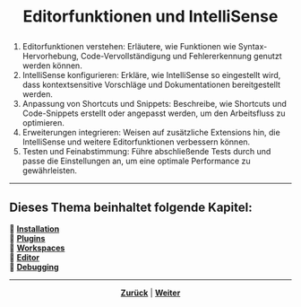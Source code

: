 # <p align="center">Editorfunktionen und IntelliSense</p>

1. Editorfunktionen verstehen: Erläutere, wie Funktionen wie Syntax-Hervorhebung, Code-Vervollständigung und Fehlererkennung genutzt werden können.
2. IntelliSense konfigurieren: Erkläre, wie IntelliSense so eingestellt wird, dass kontextsensitive Vorschläge und Dokumentationen bereitgestellt werden.
3. Anpassung von Shortcuts und Snippets: Beschreibe, wie Shortcuts und Code-Snippets erstellt oder angepasst werden, um den Arbeitsfluss zu optimieren.
4. Erweiterungen integrieren: Weisen auf zusätzliche Extensions hin, die IntelliSense und weitere Editorfunktionen verbessern können.
5. Testen und Feinabstimmung: Führe abschließende Tests durch und passe die Einstellungen an, um eine optimale Performance zu gewährleisten.

---

**Dieses Thema beinhaltet folgende Kapitel:**
---

🔹 [**Installation**](/docs/04-tools/02-vscode/01-installation/README.md) </br>
🔹 [**Plugins**](/docs/04-tools/02-vscode/02-plugins/README.md) </br>
🔹 [**Workspaces**](/docs/04-tools/02-vscode/03-workspaces/README.md) </br>
🔹 [**Editor**](/docs/04-tools/02-vscode/04-editor/README.md) </br>
🔹 [**Debugging**](/docs/04-tools/02-vscode/05-debugging/README.md) </br>

---

<p align="center">
<a href="/docs/04-tools/02-vscode/03-workspaces/README.md"><strong>Zurück</strong></a> | 
<a href="/docs/04-tools/02-vscode/05-debugging/README.md"><strong>Weiter</strong></a>
</p>
